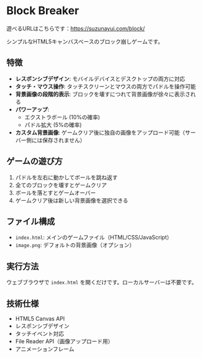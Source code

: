 # Block Breaker

遊べるURLはこちらです：https://suzunayui.com/block/

シンプルなHTML5キャンバスベースのブロック崩しゲームです。

## 特徴

- **レスポンシブデザイン**: モバイルデバイスとデスクトップの両方に対応
- **タッチ・マウス操作**: タッチスクリーンとマウスの両方でパドルを操作可能
- **背景画像の段階的表示**: ブロックを壊すにつれて背景画像が徐々に表示される
- **パワーアップ**: 
  - エクストラボール (10%の確率)
  - パドル拡大 (5%の確率)
- **カスタム背景画像**: ゲームクリア後に独自の画像をアップロード可能（サーバー側には保存されません）

## ゲームの遊び方

1. パドルを左右に動かしてボールを跳ね返す
2. 全てのブロックを壊すとゲームクリア
3. ボールを落とすとゲームオーバー
4. ゲームクリア後は新しい背景画像を選択できる

## ファイル構成

- `index.html`: メインのゲームファイル（HTML/CSS/JavaScript）
- `image.png`: デフォルトの背景画像（オプション）

## 実行方法

ウェブブラウザで `index.html` を開くだけです。ローカルサーバーは不要です。

## 技術仕様

- HTML5 Canvas API
- レスポンシブデザイン
- タッチイベント対応
- File Reader API（画像アップロード用）
- アニメーションフレーム
